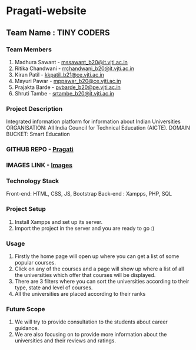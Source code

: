 # Pragati-website

## **Team Name : TINY CODERS**

### **Team Members**

1. Madhura Sawant - mssawant_b20@it.vjti.ac.in
2. Ritika Chandwani - rrchandwani_b20@it.vjti.ac.in
3. Kiran Patil - kkpatil_b21@ce.vjti.ac.in
4. Mayuri Pawar - mppawar_b20@ce.vjti.ac.in
5. Prajakta Barde - pvbarde_b20@pe.vjti.ac.in
6. Shruti Tambe - srtambe_b20@it.vjti.ac.in


### **Project Description**

Integrated information platform for information about Indian Universities
ORGANISATION:
All India Council for Technical Education (AICTE).
DOMAIN BUCKET:
Smart Education


### **GITHUB REPO** - [Pragati](https://github.com/Madhura-saw/Pragati-website)
### **IMAGES LINK** - [Images](https://docs.google.com/document/d/1AK5uQa-z7r9inib6TSJFuig2WkTN5E1T/edit)


### **Technology Stack**

Front-end: HTML, CSS, JS, Bootstrap
Back-end : Xampps, PHP, SQL

### **Project Setup**

1. Install Xampps and set up its server.
2. Import the project in the server and you are ready to go :)

### **Usage**

1. Firstly the home page will open up where you can get a list of some popular courses.
2. Click on any of the courses and a page will show up where a list of all the universities which offer that courses will be displayed.
3. There are 3 filters where you can sort the universities according to their type, state and level of courses.
4. All the universities are placed according to their ranks

### **Future Scope**

1. We will try to provide consultation to the students about career guidance.
2. We are also focusing on to provide more information about the universities and their reviews and ratings.






